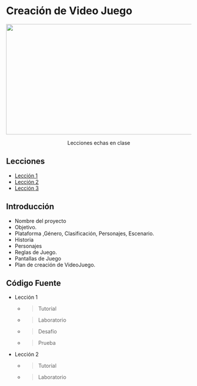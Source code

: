 # Creación de Video Juego
<p align="center">
    <img src="https://user-images.githubusercontent.com/8560750/195950148-0c0df38e-5f96-45ae-87c3-6922738c612d.jpg" alt="Logo" width=1200 height=300>

  <p align="center">
    Lecciones echas en clase
    <br>
    
    
   
  </p>
</p>


## Lecciones

- [Lección 1](https://github.com/SaulReyes-ux/Creaci-n-videojuegos/tree/main/Leccion%201)
- [Lección 2](https://github.com/SaulReyes-ux/Creaci-n-videojuegos/tree/main/Leccion%202)
- [Lección 3](https://github.com/SaulReyes-ux/Creaci-n-videojuegos/tree/main/Leccion%203%202d/parte%201)



## Introducción

- Nombre del proyecto
- Objetivo.
- Plataforma ,Género, Clasificación, Personajes, Escenario.
- Historia
- Personajes
- Reglas de Juego.
- Pantallas de Juego
- Plan de creación de VideoJuego.

## Código Fuente

* Lección 1
  * > Tutorial
  * > Laboratorio
  * > Desafío
  * > Prueba
* Lección 2
  * > Tutorial
  * > Laboratorio
